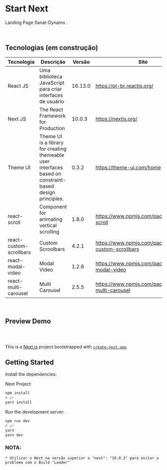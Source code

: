 # Start Next


Landing Page Sanat-Dynamo .

<br>

## Tecnologias (em construção)

Tecnologia | Descrição | Versão | Site
------------ | ------------- | ------------ | ------------
React JS | Uma biblioteca JavaScript para criar interfaces de usuário | 16.13.0 | https://pt-br.reactjs.org/
Next JS| The React Framework for Production | 10.0.3 | https://nextjs.org/
Theme UI | Theme UI is a library for creating themeable user interfaces based on constraint-based design principles.  | 0.3.2 | https://theme-ui.com/home
react-scroll | Component for animating vertical scrolling | 1.8.0 | https://www.npmjs.com/package/react-scroll
react-custom-scrollbars | Custom Scroolbars | 4.2.1 | https://www.npmjs.com/package/react-custom-scrollbars
react-modal-video | Modal Video | 1.2.6 | https://www.npmjs.com/package/react-modal-video
react-multi-carousel | Multi Carousel | 2.5.5 | https://www.npmjs.com/package/react-multi-carousel

<br>

## Preview Demo




##

<br>

This is a [Next.js](https://nextjs.org/) project bootstrapped with [`create-next-app`](https://github.com/vercel/next.js/tree/canary/packages/create-next-app).


## Getting Started

Install the dependencies: 

Next Project:

```bash
npm install
# or 
yarn install
```
Run the development server:
```bash
npm run dev
# or
yarn
yarn dev
```

### NOTA:

```
* Utilizar o Next na versão superior a "next": "10.0.3" para evitar o problema com o Build "Loader"

```
